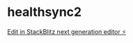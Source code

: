 # healthsync2

[Edit in StackBlitz next generation editor ⚡️](https://stackblitz.com/~/github.com/ashish9731/healthsync2)